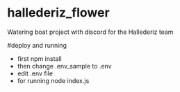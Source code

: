 # hallederiz_flower
Watering boat project with discord for the Hallederiz team

#deploy and running

- first npm install 
- then change .env_sample to .env
- edit .env file
- for running node index.js
